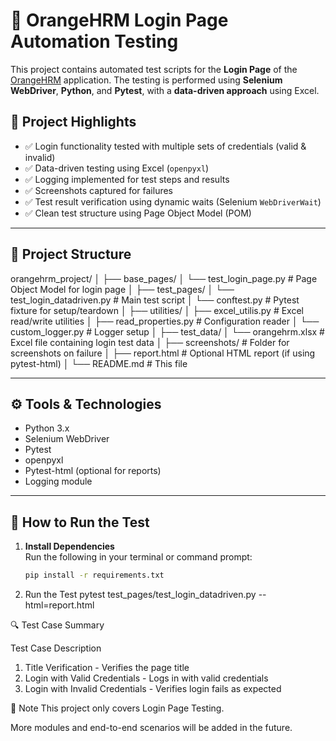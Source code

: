 # 🔐 OrangeHRM Login Page Automation Testing

This project contains automated test scripts for the **Login Page** of the [OrangeHRM](https://opensource-demo.orangehrmlive.com/) application. The testing is performed using **Selenium WebDriver**, **Python**, and **Pytest**, with a **data-driven approach** using Excel.

## 📌 Project Highlights

- ✅ Login functionality tested with multiple sets of credentials (valid & invalid)
- ✅ Data-driven testing using Excel (`openpyxl`)
- ✅ Logging implemented for test steps and results
- ✅ Screenshots captured for failures
- ✅ Test result verification using dynamic waits (Selenium `WebDriverWait`)
- ✅ Clean test structure using Page Object Model (POM)

---

## 📂 Project Structure

orangehrm_project/
│
├── base_pages/
│ └── test_login_page.py # Page Object Model for login page
│
├── test_pages/
│ └── test_login_datadriven.py # Main test script
│ └── conftest.py # Pytest fixture for setup/teardown
│
├── utilities/
│ ├── excel_utilis.py # Excel read/write utilities
│ ├── read_properties.py # Configuration reader
│ └── custom_logger.py # Logger setup
│
├── test_data/
│ └── orangehrm.xlsx # Excel file containing login test data
│
├── screenshots/ # Folder for screenshots on failure
│
├── report.html # Optional HTML report (if using pytest-html)
│
└── README.md # This file


---

## ⚙️ Tools & Technologies

- Python 3.x
- Selenium WebDriver
- Pytest
- openpyxl
- Pytest-html (optional for reports)
- Logging module

---

## 🧪 How to Run the Test

1. **Install Dependencies**  
   Run the following in your terminal or command prompt:

   ```bash
   pip install -r requirements.txt
   
2. Run the Test
pytest test_pages/test_login_datadriven.py --html=report.html

🔍 Test Case Summary

Test Case	Description

1. Title Verification	                 -    Verifies the page title
2. Login with Valid Credentials	       -    Logs in with valid credentials
3. Login with Invalid Credentials      -  	Verifies login fails as expected

📌 Note
This project only covers Login Page Testing.

More modules and end-to-end scenarios will be added in the future.


